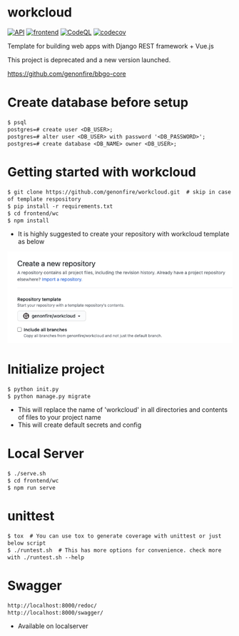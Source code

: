 # workcloud
[![API](https://github.com/genonfire/workcloud/actions/workflows/backend.yml/badge.svg?branch=master)](https://github.com/genonfire/workcloud/actions/workflows/backend.yml)
[![frontend](https://github.com/genonfire/workcloud/actions/workflows/frontend.yml/badge.svg?branch=master)](https://github.com/genonfire/workcloud/actions/workflows/frontend.yml)
[![CodeQL](https://github.com/genonfire/workcloud/actions/workflows/codeql.yml/badge.svg)](https://github.com/genonfire/workcloud/actions/workflows/codeql.yml)
[![codecov](https://codecov.io/gh/genonfire/workcloud/branch/master/graph/badge.svg)](https://codecov.io/gh/genonfire/workcloud)

Template for building web apps with Django REST framework + Vue.js

This project is deprecated and a new version launched.

https://github.com/genonfire/bbgo-core


# Create database before setup

    $ psql
    postgres=# create user <DB_USER>;
    postgres=# alter user <DB_USER> with password '<DB_PASSWORD>';
    postgres=# create database <DB_NAME> owner <DB_USER>;


# Getting started with workcloud

    $ git clone https://github.com/genonfire/workcloud.git  # skip in case of template respository
    $ pip install -r requirements.txt
    $ cd frontend/wc
    $ npm install

- It is highly suggested to create your repository with workcloud template as below

![screenshot](docs/template_repository.png?raw=true "screenshot")


# Initialize project

    $ python init.py
    $ python manage.py migrate

- This will replace the name of 'workcloud' in all directories and contents of files to your project name
- This will create default secrets and config


# Local Server

    $ ./serve.sh
    $ cd frontend/wc
    $ npm run serve


# unittest

    $ tox  # You can use tox to generate coverage with unittest or just below script
    $ ./runtest.sh  # This has more options for convenience. check more with ./runtest.sh --help


# Swagger

    http://localhost:8000/redoc/
    http://localhost:8000/swagger/

- Available on localserver
